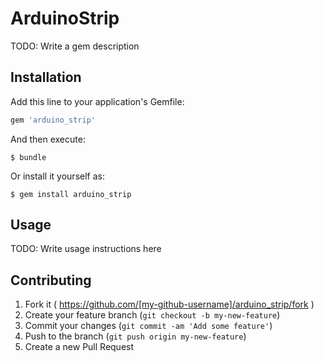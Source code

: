 # ArduinoStrip

TODO: Write a gem description

## Installation

Add this line to your application's Gemfile:

```ruby
gem 'arduino_strip'
```

And then execute:

    $ bundle

Or install it yourself as:

    $ gem install arduino_strip

## Usage

TODO: Write usage instructions here

## Contributing

1. Fork it ( https://github.com/[my-github-username]/arduino_strip/fork )
2. Create your feature branch (`git checkout -b my-new-feature`)
3. Commit your changes (`git commit -am 'Add some feature'`)
4. Push to the branch (`git push origin my-new-feature`)
5. Create a new Pull Request
